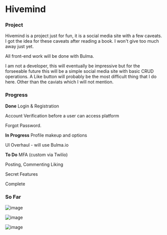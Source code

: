 # Hivemind

### Project

Hivemind is a project just for fun, it is a social media site with a few caveats. I got the idea for these caveats after reading a book. I won't give too much away just yet. 

All front-end work will be done with Bulma.

I am not a developer, this will eventually be impressive but for the forseeable future this will be a simple social media site with basic CRUD operations. A Like button will probably be the most difficult thing that I do here. Other than the caviats which I will not mention. 

### Progress
**Done**
Login & Registration

Account Verification before a user can access platform

Forgot Password.

**In Progress**
Profile makeup and options

UI Overhaul - will use Bulma.io

**To Do**
MFA (custom via Twilio)

Posting, Commenting Liking

Secret Features

Complete 

### So Far

![image](https://github.com/lramseyIV/hivemind/assets/101740856/3d801628-06f1-44cc-8807-5e4ef510162e)

![image](https://github.com/lramseyIV/hivemind/assets/101740856/227ff7a8-a9b4-4b47-9348-360290929326)

![image](https://github.com/lramseyIV/hivemind/assets/101740856/0817b43d-7d74-49a8-a695-a647683f401d)


